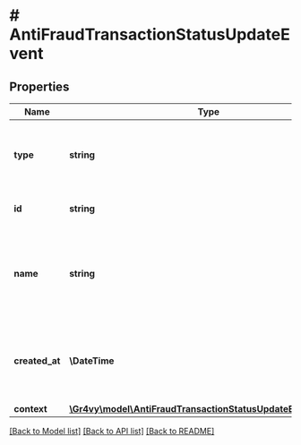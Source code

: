 # # AntiFraudTransactionStatusUpdateEvent

## Properties

Name | Type | Description | Notes
------------ | ------------- | ------------- | -------------
**type** | **string** | The type of this resource. Is always &#x60;transaction-event&#x60;. | [optional]
**id** | **string** | The unique identifier for this event. | [optional]
**name** | **string** | The name of this resource. Is always &#x60;anti-fraud-transaction-status-update&#x60;. | [optional]
**created_at** | **\DateTime** | The date and time when this transaction event was created in our system. | [optional]
**context** | [**\Gr4vy\model\AntiFraudTransactionStatusUpdateEventContext**](AntiFraudTransactionStatusUpdateEventContext.md) |  | [optional]

[[Back to Model list]](../../README.md#models) [[Back to API list]](../../README.md#endpoints) [[Back to README]](../../README.md)
